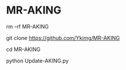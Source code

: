 # MR-AKING

rm -rf MR-AKING

git clone https://github.com/Ykimg/MR-AKING

cd MR-AKING

python Update-AKING.py
